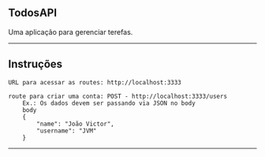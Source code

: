 ## TodosAPI  
 Uma aplicação para gerenciar terefas. 

---

## Instruções 
    URL para acessar as routes: http://localhost:3333

    route para criar uma conta: POST - http://localhost:3333/users
        Ex.: Os dados devem ser passando via JSON no body
        body
        {
            "name": "João Victor",
            "username": "JVM"
        }
---